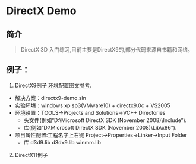 DirectX Demo
========

## 简介
>  DirectX 3D 入门练习,目前主要是DirectX9的,部分代码来源自书籍和网络。


## 例子：
1. DirectX9例子 [环境配置图文参考](http://www.cnblogs.com/leexuzhi/archive/2011/10/12/2206587.html).
  * 解决方案：directx9-demo.sln
  * 实验环境：windows xp sp3(VMware10) + directx9.0c + VS2005 
  * 环境设置：TOOLS->Projects and Solutions->VC++ Directories 
    - 头文件(例如“D:\Microsoft DirectX SDK (November 2008)\Include”). 
    - 库(例如“D:\Microsoft DirectX SDK (November 2008)\Lib\x86”). 
  * 项目属性配置:工程名字上右键 Project->Properties->Linker->Input Folder
    - 库 d3d9.lib d3dx9.lib winmm.lib 

2. DirectX11例子
